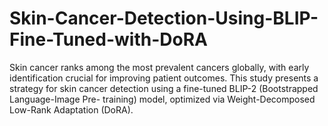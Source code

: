# Skin-Cancer-Detection-Using-BLIP-Fine-Tuned-with-DoRA
Skin cancer ranks among the most prevalent cancers globally, with early identification crucial for improving patient outcomes. This study presents a strategy for skin cancer detection using a fine-tuned BLIP-2 (Bootstrapped Language-Image Pre- training) model, optimized via Weight-Decomposed Low-Rank Adaptation (DoRA).
